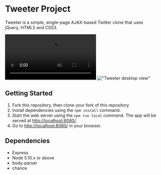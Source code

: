 # Tweeter Project

Tweeter is a simple, single-page AJAX-based Twitter clone that uses jQuery, HTML5 and CSS3. 

!["Tweeter mobile view"](/Users/kourtneyhuget/lighthouse/w4/tweeter/docs/gif-mobile.mov)
!["Tweeter desktop view"](/Users/kourtneyhuget/lighthouse/w4/tweeter/docs/tweeter-mobiledisplay)

## Getting Started

1. Fork this repository, then clone your fork of this repository.
2. Install dependencies using the `npm install` command.
3. Start the web server using the `npm run local` command. The app will be served at <http://localhost:8080/>.
4. Go to <http://localhost:8080/> in your browser.

## Dependencies

- Express
- Node 5.10.x or above
- body-parser
- chance
